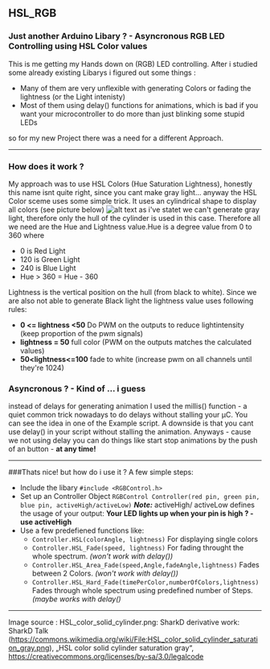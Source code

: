 ## HSL_RGB
### Just another Arduino Libary ? - Asyncronous RGB LED Controlling using HSL Color values

This is me getting my Hands down on (RGB) LED controlling. After i studied some already existing Libarys i figured out some things :
* Many of them are very unflexible with generating Colors or fading the lightness (or the Light intenisty)
* Most of them using delay() functions for animations, which is bad if you want your microcontroller to do more than just blinking some stupid LEDs

so for my new Project there was a need for a different Approach.

---
### How does it work ?
My approach was to use HSL Colors (Hue Saturation Lightness), honestly this name isnt quite right, since you cant make gray light... anyway
the HSL Color sceme uses some simple trick. It uses an cylindrical shape to display all colors (see picture below)
![alt text](https://upload.wikimedia.org/wikipedia/commons/6/6b/HSL_color_solid_cylinder_saturation_gray.png "Logo Title Text 1")
as i've statet we can't generate gray light, therefore only the hull of the cylinder is used in this case. Therefore all we need are the Hue and Lightness value.Hue is a degree value from 0 to 360 where 
* 0 is Red Light
* 120 is Green Light
* 240 is Blue Light
* Hue > 360 = Hue - 360

Lightness is the vertical position on the hull (from black to white). Since we are also not able to generate Black light the lightness value uses following rules:
* **0 <= lightness <50** Do PWM on the outputs to reduce lightintensity (keep proportion of the pwm signals)
* **lightness = 50** full color (PWM on the outputs matches the calculated values)
* **50<lightness<=100** fade to white (increase pwm on all channels until they're 1024)
### Asyncronous ? - Kind of ... i guess
instead of delays for generating animation I used the millis() function - a quiet common trick nowadays to do delays without stalling your µC. You can see the idea in one of the Example script. A downside is that you cant use delay() in your script without stalling the animation. Anyways - cause we not using delay you can do things like start stop animations by the push of an button - **at any time!**

---
###Thats nice! but how do i use it ?
A few simple steps:
* Include the libary `#include <RGBControl.h>`
* Set up an Controller Object `RGBControl Controller(red pin, green pin, blue pin, activeHigh/activeLow)` **_Note:_** activeHigh/ activeLow defines the usage of your output: **Your LED lights up when your pin is high ? - use activeHigh**
* Use a few predefiened functions like:
  * `Controller.HSL(colorAngle, lightness)` For displaying single colors
  * `Controller.HSL_Fade(speed, lightness)` For fading throught the whole spectrum. _(won't work with delay())_
  * `Controller.HSL_Area_Fade(speed,Angle,fadeAngle,lightness)` Fades between 2 Colors. _(won't work with delay())_
  * `Controller.HSL_Hard_Fade(timePerColor,numberOfColors,lightness)` Fades through whole spectrum using predefined number of Steps. _(maybe works with delay()_
---
Image source :
HSL_color_solid_cylinder.png: SharkD derivative work: SharkD Talk (https://commons.wikimedia.org/wiki/File:HSL_color_solid_cylinder_saturation_gray.png), „HSL color solid cylinder saturation gray“, https://creativecommons.org/licenses/by-sa/3.0/legalcode 
